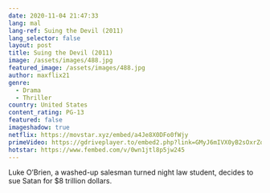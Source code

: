 ```yaml
---
date: 2020-11-04 21:47:33
lang: mal
lang-ref: Suing the Devil (2011)
lang_selector: false
layout: post
title: Suing the Devil (2011)
image: /assets/images/488.jpg
featured_image: /assets/images/488.jpg
author: maxflix21
genre:
  - Drama
  - Thriller
country: United States
content_rating: PG-13
featured: false
imageshadow: true
netflix: https://movstar.xyz/embed/a4Je8X0DFo0fWjy
primeVideo: https://gdriveplayer.to/embed2.php?link=GMyJ6mIVX0yB2sOxrZqk7gSiT%252FE2BAyH4aEkk8xxWn3l%252BlkIhSjUVbP3iqlr3l83YuVSUSlSa78JtSvQoUVIP%252FD8GuYSZ6O2L%252BOp7bIuMjf7EGeWPm7Bg5YU69ds05HjcyN9EXY2HDQyuvfTRgMG6DtAgC8WRwf7XuBTUMVpdjMYAxnKwTYHY2roNKRn8rw%252Bk%253D
hotstar: https://www.fembed.com/v/0wn1jtl8p5jw245
---
```

Luke O’Brien, a washed-up salesman turned night law student, decides to sue Satan for $8 trillion dollars.